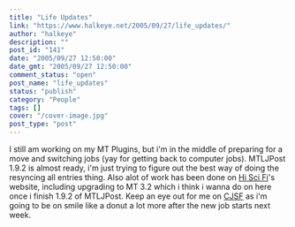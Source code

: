 ```yaml
---
title: "Life Updates"
link: "https://www.halkeye.net/2005/09/27/life_updates/"
author: "halkeye"
description: ""
post_id: "141"
date: "2005/09/27 12:50:00"
date_gmt: "2005/09/27 12:50:00"
comment_status: "open"
post_name: "life_updates"
status: "publish"
category: "People"
tags: []
cover: "/cover-image.jpg"
post_type: "post"
---
```


I still am working on my MT Plugins, but i'm in the middle of preparing for a move and switching jobs (yay for getting back to computer jobs). MTLJPost 1.9.2 is almost ready, i'm just trying to figure out the best way of doing the resyncing all entries thing. Also alot of work has been done on [Hi Sci Fi](http://www.hiscifi.com)'s website, including upgrading to MT 3.2 which i think i wanna do on here once i finish 1.9.2 of MTLJPost. Keep an eye out for me on [CJSF](http://www.cjsf.ca) as i'm going to be on smile like a donut a lot more after the new job starts next week.